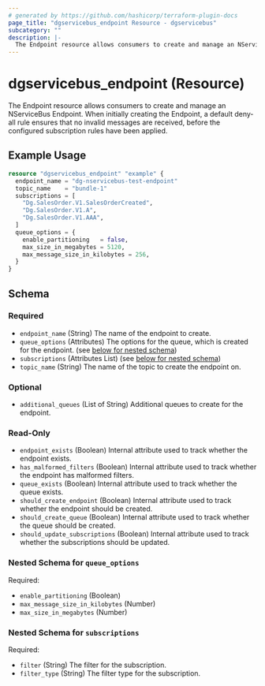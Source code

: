 ```yaml
---
# generated by https://github.com/hashicorp/terraform-plugin-docs
page_title: "dgservicebus_endpoint Resource - dgservicebus"
subcategory: ""
description: |-
  The Endpoint resource allows consumers to create and manage an NServiceBus Endpoint. When initially creating the Endpoint, a default deny-all rule ensures that no invalid messages are received, before the configured subscription rules have been applied.
---
```


# dgservicebus_endpoint (Resource)

The Endpoint resource allows consumers to create and manage an NServiceBus Endpoint. When initially creating the Endpoint, a default deny-all rule ensures that no invalid messages are received, before the configured subscription rules have been applied.

## Example Usage

```terraform
resource "dgservicebus_endpoint" "example" {
  endpoint_name = "dg-nservicebus-test-endpoint"
  topic_name    = "bundle-1"
  subscriptions = [
    "Dg.SalesOrder.V1.SalesOrderCreated",
    "Dg.SalesOrder.V1.A",
    "Dg.SalesOrder.V1.AAA",
  ]
  queue_options = {
    enable_partitioning   = false,
    max_size_in_megabytes = 5120,
    max_message_size_in_kilobytes = 256,
  }
}
```

<!-- schema generated by tfplugindocs -->
## Schema

### Required

- `endpoint_name` (String) The name of the endpoint to create.
- `queue_options` (Attributes) The options for the queue, which is created for the endpoint. (see [below for nested schema](#nestedatt--queue_options))
- `subscriptions` (Attributes List) (see [below for nested schema](#nestedatt--subscriptions))
- `topic_name` (String) The name of the topic to create the endpoint on.

### Optional

- `additional_queues` (List of String) Additional queues to create for the endpoint.

### Read-Only

- `endpoint_exists` (Boolean) Internal attribute used to track whether the endpoint exists.
- `has_malformed_filters` (Boolean) Internal attribute used to track whether the endpoint has malformed filters.
- `queue_exists` (Boolean) Internal attribute used to track whether the queue exists.
- `should_create_endpoint` (Boolean) Internal attribute used to track whether the endpoint should be created.
- `should_create_queue` (Boolean) Internal attribute used to track whether the queue should be created.
- `should_update_subscriptions` (Boolean) Internal attribute used to track whether the subscriptions should be updated.

<a id="nestedatt--queue_options"></a>
### Nested Schema for `queue_options`

Required:

- `enable_partitioning` (Boolean)
- `max_message_size_in_kilobytes` (Number)
- `max_size_in_megabytes` (Number)


<a id="nestedatt--subscriptions"></a>
### Nested Schema for `subscriptions`

Required:

- `filter` (String) The filter for the subscription.
- `filter_type` (String) The filter type for the subscription.
